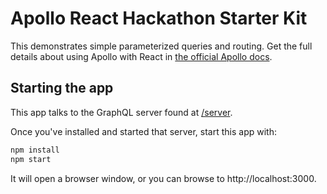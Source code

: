 # Apollo React Hackathon Starter Kit

This demonstrates simple parameterized queries and routing. Get the full details about using Apollo with React in [the official Apollo docs](http://dev.apollodata.com/react/).

## Starting the app

This app talks to the GraphQL server found at [/server](../server).

Once you've installed and started that server, start this app with:

```sh
npm install
npm start
```

It will open a browser window, or you can browse to http://localhost:3000.
